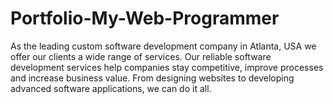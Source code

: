 # Portfolio-My-Web-Programmer
As the leading custom software development company in Atlanta, USA we offer our clients a wide range of services. Our reliable software development services help companies stay competitive, improve processes and increase business value. From designing websites to developing advanced software applications, we can do it all.
